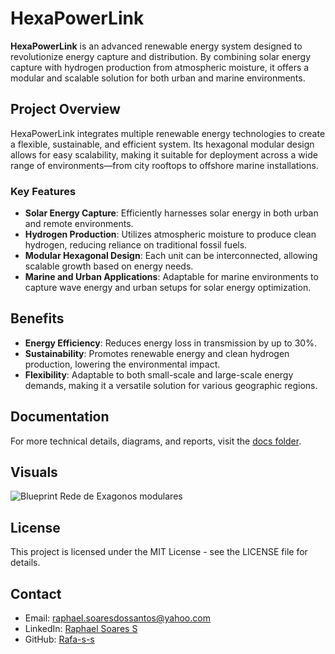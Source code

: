 # HexaPowerLink

**HexaPowerLink** is an advanced renewable energy system designed to revolutionize energy capture and distribution. By combining solar energy capture with hydrogen production from atmospheric moisture, it offers a modular and scalable solution for both urban and marine environments.

## Project Overview

HexaPowerLink integrates multiple renewable energy technologies to create a flexible, sustainable, and efficient system. Its hexagonal modular design allows for easy scalability, making it suitable for deployment across a wide range of environments—from city rooftops to offshore marine installations.

### Key Features
- **Solar Energy Capture**: Efficiently harnesses solar energy in both urban and remote environments.
- **Hydrogen Production**: Utilizes atmospheric moisture to produce clean hydrogen, reducing reliance on traditional fossil fuels.
- **Modular Hexagonal Design**: Each unit can be interconnected, allowing scalable growth based on energy needs.
- **Marine and Urban Applications**: Adaptable for marine environments to capture wave energy and urban setups for solar energy optimization.

## Benefits
- **Energy Efficiency**: Reduces energy loss in transmission by up to 30%.
- **Sustainability**: Promotes renewable energy and clean hydrogen production, lowering the environmental impact.
- **Flexibility**: Adaptable to both small-scale and large-scale energy demands, making it a versatile solution for various geographic regions.

## Documentation

For more technical details, diagrams, and reports, visit the [docs folder](./docs/presentation.md).

## Visuals

![Blueprint Rede de Exagonos modulares](https://github.com/user-attachments/assets/72ce3674-6cdc-4ae0-8dc0-fcf9bda2fef0)

## License

This project is licensed under the MIT License - see the LICENSE file for details.

## Contact

- Email: raphael.soaresdossantos@yahoo.com
- LinkedIn: [Raphael Soares S](https://www.linkedin.com/in/raphael-s-s/)
- GitHub: [Rafa-s-s](https://github.com/Rafa-s-s)
